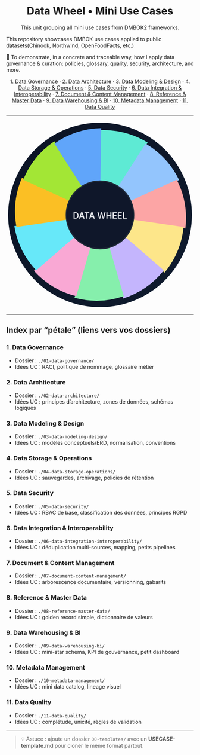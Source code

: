   
<h1 align="center"> Data Wheel • Mini Use Cases</h1>

<p align="center">
  This unit grouping all mini use cases from DMBOK2 frameworks.
</p>


This repository showcases DMBOK use cases applied to public datasets(Chinook, Northwind, OpenFoodFacts, etc.)

🎯 To demonstrate, in a concrete and traceable way, how I apply data governance & curation: policies, glossary, quality, security, architecture, and more.

<p align="center">
  <a href="#01">1. Data Governance</a> ·
  <a href="#02">2. Data Architecture</a> ·
  <a href="#03">3. Data Modeling & Design</a> ·
  <a href="#04">4. Data Storage & Operations</a> ·
  <a href="#05">5. Data Security</a> ·
  <a href="#06">6. Data Integration & Interoperability</a> ·
  <a href="#07">7. Document & Content Management</a> ·
  <a href="#08">8. Reference & Master Data</a> ·
  <a href="#09">9. Data Warehousing & BI</a> ·
  <a href="#10">10. Metadata Management</a> ·
  <a href="#11">11. Data Quality</a>
</p>

---

<!-- ===================== SVG Data Wheel (11 segments cliquables) ===================== -->
<p align="center">
<svg viewBox="0 0 200 200" width="520" xmlns="http://www.w3.org/2000/svg" xmlns:xlink="http://www.w3.org/1999/xlink">
  <!-- Fond -->
  <defs>
    <linearGradient id="bg" x1="0" y1="0" x2="1" y2="1">
      <stop offset="0%" stop-color="#0b1324"/>
      <stop offset="100%" stop-color="#0f1b2e"/>
    </linearGradient>
  </defs>
  <circle cx="100" cy="100" r="98" fill="url(#bg)"/>

  <!-- Modèle d’un secteur (≈32.727°) : du haut vers la droite, puis rotation autour (100,100) -->
  <!-- Chemin : centre -> bord haut -> arc -> retour centre -->
  <!-- Couleurs (palette douce) -->
  <a xlink:href="./01-data-governance/" target="_blank">
    <path d="M100,100 L100,10 A90,90 0 0,1 150.9,23.2 Z" fill="#5eead4"><title>1. Data Governance</title></path>
  </a>

  <a xlink:href="./02-data-architecture/" target="_blank">
    <g transform="rotate(32.727 100 100)"><path d="M100,100 L100,10 A90,90 0 0,1 150.9,23.2 Z" fill="#93c5fd"><title>2. Data Architecture</title></path></g>
  </a>

  <a xlink:href="./03-data-modeling-design/" target="_blank">
    <g transform="rotate(65.454 100 100)"><path d="M100,100 L100,10 A90,90 0 0,1 150.9,23.2 Z" fill="#fca5a5"><title>3. Data Modeling & Design</title></path></g>
  </a>

  <a xlink:href="./04-data-storage-operations/" target="_blank">
    <g transform="rotate(98.181 100 100)"><path d="M100,100 L100,10 A90,90 0 0,1 150.9,23.2 Z" fill="#fde68a"><title>4. Data Storage & Operations</title></path></g>
  </a>

  <a xlink:href="./05-data-security/" target="_blank">
    <g transform="rotate(130.908 100 100)"><path d="M100,100 L100,10 A90,90 0 0,1 150.9,23.2 Z" fill="#c4b5fd"><title>5. Data Security</title></path></g>
  </a>

  <a xlink:href="./06-data-integration-interoperability/" target="_blank">
    <g transform="rotate(163.635 100 100)"><path d="M100,100 L100,10 A90,90 0 0,1 150.9,23.2 Z" fill="#86efac"><title>6. Data Integration & Interoperability</title></path></g>
  </a>

  <a xlink:href="./07-document-content-management/" target="_blank">
    <g transform="rotate(196.362 100 100)"><path d="M100,100 L100,10 A90,90 0 0,1 150.9,23.2 Z" fill="#f9a8d4"><title>7. Document & Content Management</title></path></g>
  </a>

  <a xlink:href="./08-reference-master-data/" target="_blank">
    <g transform="rotate(229.089 100 100)"><path d="M100,100 L100,10 A90,90 0 0,1 150.9,23.2 Z" fill="#67e8f9"><title>8. Reference & Master Data</title></path></g>
  </a>

  <a xlink:href="./09-data-warehousing-bi/" target="_blank">
    <g transform="rotate(261.816 100 100)"><path d="M100,100 L100,10 A90,90 0 0,1 150.9,23.2 Z" fill="#fbbf24"><title>9. Data Warehousing & BI</title></path></g>
  </a>

  <a xlink:href="./10-metadata-management/" target="_blank">
    <g transform="rotate(294.543 100 100)"><path d="M100,100 L100,10 A90,90 0 0,1 150.9,23.2 Z" fill="#a3e635"><title>10. Metadata Management</title></path></g>
  </a>

  <a xlink:href="./11-data-quality/" target="_blank">
    <g transform="rotate(327.27 100 100)"><path d="M100,100 L100,10 A90,90 0 0,1 150.9,23.2 Z" fill="#60a5fa"><title>11. Data Quality</title></path></g>
  </a>

  <!-- Noyau -->
  <circle cx="100" cy="100" r="36" fill="#0f172a" stroke="#1f2937" stroke-width="1.2"/>
  <text x="100" y="104" text-anchor="middle" fill="#e5e7eb" font-size="9" font-weight="600">DATA WHEEL</text>
</svg>
</p>

---

## Index par “pétale” (liens vers vos dossiers)

### <a id="01"></a>1. Data Governance
- Dossier : `./01-data-governance/`
- Idées UC : RACI, politique de nommage, glossaire métier

### <a id="02"></a>2. Data Architecture
- Dossier : `./02-data-architecture/`
- Idées UC : principes d’architecture, zones de données, schémas logiques

### <a id="03"></a>3. Data Modeling & Design
- Dossier : `./03-data-modeling-design/`
- Idées UC : modèles conceptuels/ERD, normalisation, conventions

### <a id="04"></a>4. Data Storage & Operations
- Dossier : `./04-data-storage-operations/`
- Idées UC : sauvegardes, archivage, policies de rétention

### <a id="05"></a>5. Data Security
- Dossier : `./05-data-security/`
- Idées UC : RBAC de base, classification des données, principes RGPD

### <a id="06"></a>6. Data Integration & Interoperability
- Dossier : `./06-data-integration-interoperability/`
- Idées UC : déduplication multi-sources, mapping, petits pipelines

### <a id="07"></a>7. Document & Content Management
- Dossier : `./07-document-content-management/`
- Idées UC : arborescence documentaire, versionning, gabarits

### <a id="08"></a>8. Reference & Master Data
- Dossier : `./08-reference-master-data/`
- Idées UC : golden record simple, dictionnaire de valeurs

### <a id="09"></a>9. Data Warehousing & BI
- Dossier : `./09-data-warehousing-bi/`
- Idées UC : mini-star schema, KPI de gouvernance, petit dashboard

### <a id="10"></a>10. Metadata Management
- Dossier : `./10-metadata-management/`
- Idées UC : mini data catalog, lineage visuel

### <a id="11"></a>11. Data Quality
- Dossier : `./11-data-quality/`
- Idées UC : complétude, unicité, règles de validation

---

> 💡 Astuce : ajoute un dossier `00-templates/` avec un **USECASE-template.md** pour cloner le même format partout.
